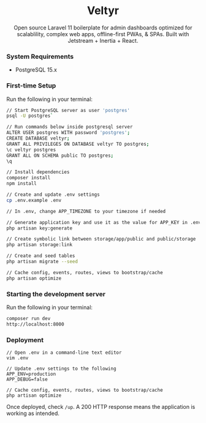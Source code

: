 <div align="center">
<h1>Veltyr</h1>
Open source Laravel 11 boilerplate for admin dashboards optimized for scalablility, complex web apps, offline-first PWAs, & SPAs. Built with Jetstream + Inertia + React.
</div>

### System Requirements
- PostgreSQL 15.x

### First-time Setup
Run the following in your terminal:
```bash
// Start PostgreSQL server as user 'postgres'
psql -U postgres`

// Run commands below inside postgresql server
ALTER USER postgres WITH password 'postgres';
CREATE DATABASE veltyr;
GRANT ALL PRIVILEGES ON DATABASE veltyr TO postgres;
\c veltyr postgres
GRANT ALL ON SCHEMA public TO postgres;
\q

// Install dependencies
composer install
npm install

// Create and update .env settings
cp .env.example .env

// In .env, change APP_TIMEZONE to your timezone if needed

// Generate application key and use it as the value for APP_KEY in .env
php artisan key:generate

// Create symbolic link between storage/app/public and public/storage
php artisan storage:link

// Create and seed tables
php artisan migrate --seed

// Cache config, events, routes, views to bootstrap/cache
php artisan optimize
```

### Starting the development server
Run the following in your terminal:
```bash
composer run dev
http://localhost:8000
```


### Deployment
```
// Open .env in a command-line text editor
vim .env

// Update .env settings to the following
APP_ENV=production
APP_DEBUG=false

// Cache config, events, routes, views to bootstrap/cache
php artisan optimize
```
Once deployed, check `/up`. A 200 HTTP response means the application is working as intended.